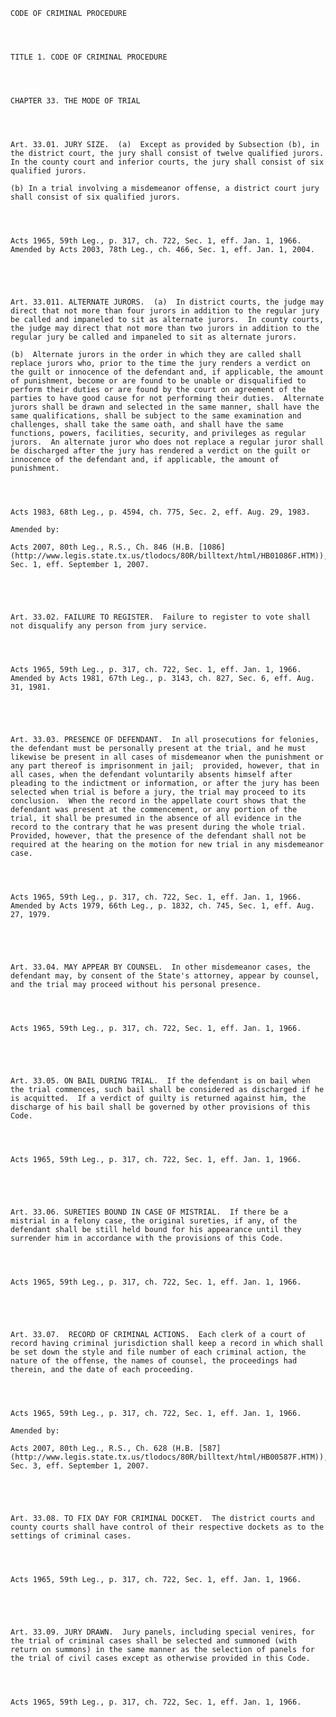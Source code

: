 ﻿
    
    
    	
    					
    
    
    CODE OF CRIMINAL PROCEDURE
    
      
    
    
    TITLE 1. CODE OF CRIMINAL PROCEDURE
    
      
    
    
    CHAPTER 33. THE MODE OF TRIAL
    
      
    
    
    Art. 33.01. JURY SIZE.  (a)  Except as provided by Subsection (b), in the district court, the jury shall consist of twelve qualified jurors.  In the county court and inferior courts, the jury shall consist of six qualified jurors.
    
    (b) In a trial involving a misdemeanor offense, a district court jury shall consist of six qualified jurors.
    
    
    
    
    Acts 1965, 59th Leg., p. 317, ch. 722, Sec. 1, eff. Jan. 1, 1966.  Amended by Acts 2003, 78th Leg., ch. 466, Sec. 1, eff. Jan. 1, 2004.
    
    
    
    
    
    Art. 33.011. ALTERNATE JURORS.  (a)  In district courts, the judge may direct that not more than four jurors in addition to the regular jury be called and impaneled to sit as alternate jurors.  In county courts, the judge may direct that not more than two jurors in addition to the regular jury be called and impaneled to sit as alternate jurors.
    
    (b)  Alternate jurors in the order in which they are called shall replace jurors who, prior to the time the jury renders a verdict on the guilt or innocence of the defendant and, if applicable, the amount of punishment, become or are found to be unable or disqualified to perform their duties or are found by the court on agreement of the parties to have good cause for not performing their duties.  Alternate jurors shall be drawn and selected in the same manner, shall have the same qualifications, shall be subject to the same examination and challenges, shall take the same oath, and shall have the same functions, powers, facilities, security, and privileges as regular jurors.  An alternate juror who does not replace a regular juror shall be discharged after the jury has rendered a verdict on the guilt or innocence of the defendant and, if applicable, the amount of punishment.
    
    
    
    
    Acts 1983, 68th Leg., p. 4594, ch. 775, Sec. 2, eff. Aug. 29, 1983.
    
    Amended by: 
    
    Acts 2007, 80th Leg., R.S., Ch. 846 (H.B. [1086](http://www.legis.state.tx.us/tlodocs/80R/billtext/html/HB01086F.HTM)), Sec. 1, eff. September 1, 2007.
    
    
    
    
    
    Art. 33.02. FAILURE TO REGISTER.  Failure to register to vote shall not disqualify any person from jury service.
    
    
    
    
    Acts 1965, 59th Leg., p. 317, ch. 722, Sec. 1, eff. Jan. 1, 1966.  Amended by Acts 1981, 67th Leg., p. 3143, ch. 827, Sec. 6, eff. Aug. 31, 1981.
    
    
    
    
    
    Art. 33.03. PRESENCE OF DEFENDANT.  In all prosecutions for felonies, the defendant must be personally present at the trial, and he must likewise be present in all cases of misdemeanor when the punishment or any part thereof is imprisonment in jail;  provided, however, that in all cases, when the defendant voluntarily absents himself after pleading to the indictment or information, or after the jury has been selected when trial is before a jury, the trial may proceed to its conclusion.  When the record in the appellate court shows that the defendant was present at the commencement, or any portion of the trial, it shall be presumed in the absence of all evidence in the record to the contrary that he was present during the whole trial.  Provided, however, that the presence of the defendant shall not be required at the hearing on the motion for new trial in any misdemeanor case.
    
    
    
    
    Acts 1965, 59th Leg., p. 317, ch. 722, Sec. 1, eff. Jan. 1, 1966.  Amended by Acts 1979, 66th Leg., p. 1832, ch. 745, Sec. 1, eff. Aug. 27, 1979.
    
    
    
    
    
    Art. 33.04. MAY APPEAR BY COUNSEL.  In other misdemeanor cases, the defendant may, by consent of the State's attorney, appear by counsel, and the trial may proceed without his personal presence.
    
    
    
    
    Acts 1965, 59th Leg., p. 317, ch. 722, Sec. 1, eff. Jan. 1, 1966.
    
    
    
    
    
    Art. 33.05. ON BAIL DURING TRIAL.  If the defendant is on bail when the trial commences, such bail shall be considered as discharged if he is acquitted.  If a verdict of guilty is returned against him, the discharge of his bail shall be governed by other provisions of this Code.
    
    
    
    
    Acts 1965, 59th Leg., p. 317, ch. 722, Sec. 1, eff. Jan. 1, 1966.
    
    
    
    
    
    Art. 33.06. SURETIES BOUND IN CASE OF MISTRIAL.  If there be a mistrial in a felony case, the original sureties, if any, of the defendant shall be still held bound for his appearance until they surrender him in accordance with the provisions of this Code.
    
    
    
    
    Acts 1965, 59th Leg., p. 317, ch. 722, Sec. 1, eff. Jan. 1, 1966.
    
    
    
    
    
    Art. 33.07.  RECORD OF CRIMINAL ACTIONS.  Each clerk of a court of record having criminal jurisdiction shall keep a record in which shall be set down the style and file number of each criminal action, the nature of the offense, the names of counsel, the proceedings had therein, and the date of each proceeding.
    
    
    
    
    Acts 1965, 59th Leg., p. 317, ch. 722, Sec. 1, eff. Jan. 1, 1966.
    
    Amended by: 
    
    Acts 2007, 80th Leg., R.S., Ch. 628 (H.B. [587](http://www.legis.state.tx.us/tlodocs/80R/billtext/html/HB00587F.HTM)), Sec. 3, eff. September 1, 2007.
    
    
    
    
    
    Art. 33.08. TO FIX DAY FOR CRIMINAL DOCKET.  The district courts and county courts shall have control of their respective dockets as to the settings of criminal cases.
    
    
    
    
    Acts 1965, 59th Leg., p. 317, ch. 722, Sec. 1, eff. Jan. 1, 1966.
    
    
    
    
    
    Art. 33.09. JURY DRAWN.  Jury panels, including special venires, for the trial of criminal cases shall be selected and summoned (with return on summons) in the same manner as the selection of panels for the trial of civil cases except as otherwise provided in this Code.
    
    
    
    
    Acts 1965, 59th Leg., p. 317, ch. 722, Sec. 1, eff. Jan. 1, 1966.
    
    
    
    
    				
